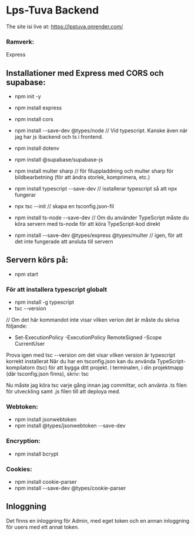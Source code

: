 # Lps-Tuva Backend
The site isi live at: https://lpstuva.onrender.com/

### Ramverk: 
Express

## Installationer med Express med CORS och supabase:
- npm init -y
- npm install express
- npm install cors
- npm install --save-dev @types/node // Vid typescript. Kanske även när jag har js ibackend och ts i frontend.
- npm install dotenv
- npm install @supabase/supabase-js
- npm install multer sharp  // för filuppladdning och multer sharp för bildbearbetning (för att ändra storlek, komprimera, etc.)

- npm install typescript --save-dev  // isstallerar typescript så att npx fungerar

- npx tsc --init  // skapa en tsconfig.json-fil

- npm install ts-node --save-dev  // Om du använder TypeScript måste du köra servern med ts-node för att köra TypeScript-kod direkt

- npm install --save-dev @types/express @types/multer // igen, för att det inte fungerade att ansluta till servern


## Servern körs på:
- npm start

### För att installera typescript globalt
- npm install -g typescript
- tsc --version 

// Om det här kommandot inte visar vilken verion det är måste du skriva följande:
- Set-ExecutionPolicy -ExecutionPolicy RemoteSigned -Scope CurrentUser

Prova igen med tsc --version  om det visar vilken version är typescript korrekt installerat
När du har en tsconfig.json kan du använda TypeScript-kompilatorn (tsc) för att bygga ditt projekt. I terminalen, i din projektmapp (där tsconfig.json finns), skriv: tsc

Nu måste jag köra tsc varje gång innan jag committar, och använta .ts filen för utveckling samt .js filen till att deploya med.

### Webtoken:
- npm install jsonwebtoken
- npm install @types/jsonwebtoken --save-dev 

### Encryption:
- npm install bcrypt

### Cookies:
- npm install cookie-parser
- npm install --save-dev @types/cookie-parser

## Inloggning
Det finns en inloggning för Admin, med eget token och en annan inloggning för users med
ett annat token.




